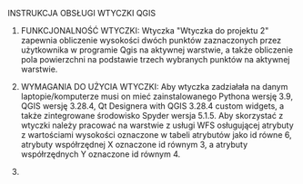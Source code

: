 INSTRUKCJA OBSŁUGI WTYCZKI QGIS
1. FUNKCJONALNOŚĆ WTYCZKI:
Wtyczka "Wtyczka do projektu 2" zapewnia obliczenie wysokości dwóch punktów zaznaczonych przez użytkownika w programie Qgis na aktywnej warstwie, 
a także obliczenie pola powierzchni na podstawie trzech wybranych punktów na aktywnej warstwie.

2. WYMAGANIA DO UŻYCIA WTYCZKI:
Aby wtyczka zadziałała na danym laptopie/komputerze musi on mieć zainstalowanego Pythona wersję 3.9, QGIS wersję 3.28.4, Qt Designera with QGIS 3.28.4 custom widgets, a także zintegrowane środowisko Spyder wersja 5.1.5. Aby skorzystać z wtyczki należy pracować 
na warstwie z usługi WFS osługującej atrybuty z wartościami wysokości oznaczone w tabeli atrybutów jako id równe 6, atrybuty współrzędnej X oznaczone id równym 3, 
a atrybuty współrzędnych Y oznaczone id równym 4.

3.

